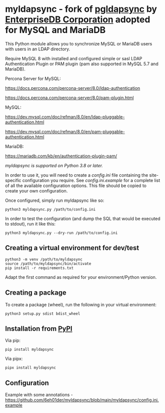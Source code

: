 # myldapsync - fork of [pgldapsync](https://github.com/EnterpriseDB/pgldapsync) by [EnterpriseDB Corporation](https://www.enterprisedb.com/) adopted for MySQL and MariaDB

This Python module allows you to synchronize MySQL or MariaDB users
with users in an LDAP directory.

Require MySQL 8 with installed and configured simple or sasl LDAP Authentication Plugin or PAM plugin (pam also supported in MySQL 5.7 and MariaDB).

Percona Server for MySQL:

https://docs.percona.com/percona-server/8.0/ldap-authentication

https://docs.percona.com/percona-server/8.0/pam-plugin.html

MySQL:

https://dev.mysql.com/doc/refman/8.0/en/ldap-pluggable-authentication.html

https://dev.mysql.com/doc/refman/8.0/en/pam-pluggable-authentication.html

MariaDB:

https://mariadb.com/kb/en/authentication-plugin-pam/

*myldapsync is supported on Python 3.8 or later.*

In order to use it, you will need to create a _config.ini_ 
file containing the site-specific configuration you require. 
See _config.ini.example_ for a complete list of all the 
available configuration options. This file should be copied to
create your own configuration.

Once configured, simply run myldapsync like so:

    python3 myldapsync.py /path/to/config.ini
    
In order to test the configuration (and dump the SQL that would
be executed to stdout), run it like this:

    python3 myldapsync.py --dry-run /path/to/config.ini

## Creating a virtual environment for dev/test

    python3 -m venv /path/to/myldapsync
    source /path/to/myldapsync/bin/activate
    pip install -r requirements.txt
    
Adapt the first command as required for your environment/Python
version.

## Creating a package

To create a package (wheel), run the following in your virtual 
environment:

    python3 setup.py sdist bdist_wheel

## Installation from [PyPI](https://pypi.org/project/myldapsync/)

Via pip:
```
pip install myldapsync
```
Via pipx:
```
pipx install myldapsync
```

## Configuration

Example with some annotations - https://github.com/6eh01der/myldapsync/blob/main/myldapsync/config.ini.example

